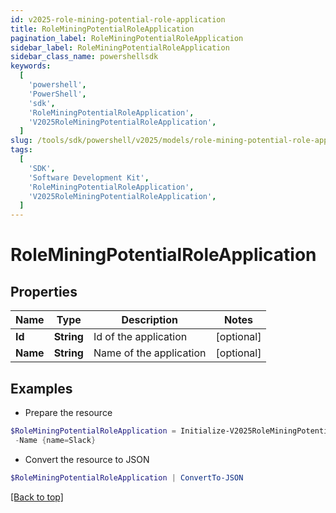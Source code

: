 ```yaml
---
id: v2025-role-mining-potential-role-application
title: RoleMiningPotentialRoleApplication
pagination_label: RoleMiningPotentialRoleApplication
sidebar_label: RoleMiningPotentialRoleApplication
sidebar_class_name: powershellsdk
keywords:
  [
    'powershell',
    'PowerShell',
    'sdk',
    'RoleMiningPotentialRoleApplication',
    'V2025RoleMiningPotentialRoleApplication',
  ]
slug: /tools/sdk/powershell/v2025/models/role-mining-potential-role-application
tags:
  [
    'SDK',
    'Software Development Kit',
    'RoleMiningPotentialRoleApplication',
    'V2025RoleMiningPotentialRoleApplication',
  ]
---
```


# RoleMiningPotentialRoleApplication

## Properties

| Name     | Type       | Description             | Notes      |
| -------- | ---------- | ----------------------- | ---------- |
| **Id**   | **String** | Id of the application   | [optional] |
| **Name** | **String** | Name of the application | [optional] |

## Examples

- Prepare the resource

```powershell
$RoleMiningPotentialRoleApplication = Initialize-V2025RoleMiningPotentialRoleApplication  -Id {id=2c9180877212632a017228d5a796292b} `
 -Name {name=Slack}
```

- Convert the resource to JSON

```powershell
$RoleMiningPotentialRoleApplication | ConvertTo-JSON
```

[[Back to top]](#)
